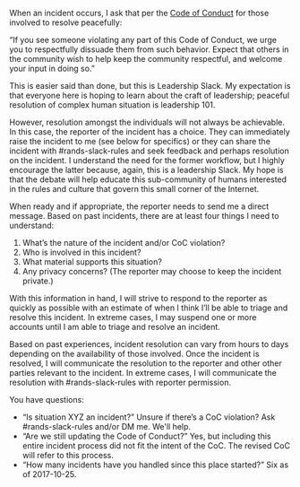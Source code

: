 When an incident occurs, I ask that per the [Code of Conduct](https://github.com/randsleadershipslack/documents-and-resources/blob/master/code-of-conduct.md) for those involved to resolve peacefully:

“If you see someone violating any part of this Code of Conduct, we urge you to respectfully dissuade them from such behavior. Expect that others in the community wish to help keep the community respectful, and welcome your input in doing so.”

This is easier said than done, but this is Leadership Slack. My expectation is that everyone here is hoping to learn about the craft of leadership; peaceful resolution of complex human situation is leadership 101.

However, resolution amongst the individuals will not always be achievable. In this case, the reporter of the incident has a choice. They can immediately raise the incident to me (see below for specifics) or they can share the incident with #rands-slack-rules and seek feedback and perhaps resolution on the incident. I understand the need for the former workflow, but I highly encourage the latter because, again, this is a leadership Slack. My hope is that the debate will help educate this sub-community of humans interested in the rules and culture that govern this small corner of the Internet. 

When ready and if appropriate, the reporter needs to send me a direct message. Based on past incidents, there are at least four things I need to understand:

1. What’s the nature of the incident and/or CoC violation? 
2. Who is involved in this incident?
3. What material supports this situation?
4. Any privacy concerns? (The reporter may choose to keep the incident private.)

With this information in hand, I will strive to respond to the reporter as quickly as possible with an estimate of when I think I’ll be able to triage and resolve this incident. In extreme cases, I may suspend one or more accounts until I am able to triage and resolve an incident. 

Based on past experiences, incident resolution can vary from hours to days depending on the availability of those involved. Once the incident is resolved, I will communicate the resolution to the reporter and other other parties relevant to the incident. In extreme cases, I will communicate the resolution with #rands-slack-rules with reporter permission.

You have questions:

- “Is situation XYZ an incident?” Unsure if there’s a CoC violation? Ask #rands-slack-rules and/or DM me. We'll help.
- “Are we still updating the Code of Conduct?” Yes, but including this entire incident process did not fit the intent of the CoC. The revised CoC will refer to this process. 
- “How many incidents have you handled since this place started?” Six as of 2017-10-25.

